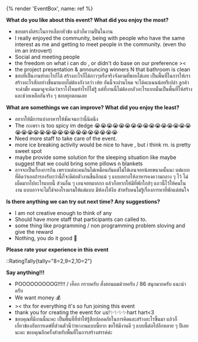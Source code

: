 {% render 'EventBox', name: ref %}

**What do you like about this event? What did you enjoy the most?**

- ชอบตรงอิสระในการเลือกหัวข้อ แล้วก็ความปั่นในงาน
- I really enjoyed the community, being with people who have the same interest as me and getting to meet people in the community. (even tho im an introvert)
- Social and meeting people
- the freedom on what i can do , or didn't do base on our preference ><
- the project presentation & announcing winners N that bathroom is clean
- ชอบที่เป็นงานทำอะไรก็ได้ สร้างอะไรก็ได้กาวๆหรือจริงจังตามที่ชอบได้เลย เป็นพื้นที่ในการให้เราสร้างอะไรสักอย่างขึ้นมาแบบไม่ต้องกังวลว่า เห้ย อันนี้จะผ่านไหม จะได้คะแนนน้อยรึเปล่า ลูกค้าจะด่ามั้ย คนมาดูจะคิดว่าเราโง่ไหมทำไรก็ไม่รู้ แต่ที่งานนี้ไม่ต้องกลัวอะไรแบบนั้นเป็นพื้นที่ให้สร้างและช่วยเหลือกันจริง ๆ ชอบทุกตอนเลย

**What are somethings we can improve? What did you enjoy the least?**

- อยากให้มีการแบ่งอาหารให้ชัดเจนกว่านี้นิดนึง
- The กะเพรา is too spicy im dedge 😭😭😭😭😭😭😭😭😭😭😭😭😭😭😭😭😭😭😭😭😭😭😭😭😭😭😭😭😭😭😭😭😭
- Need more staff to take care of the event.
- more ice breaking activity would be nice to have , but i think rn. is pretty sweet spot
- maybe provide some solution for the sleeping situation like maybe suggest that we could bring some pillows n blankets
- อาจจะเป็นเรื่องการกิน เพราะแต่ละคนกินไม่เหมือนกันแต่ไม่ได้เอนจอยน้อยขนาดนั้นนะ แต่แบบที่คิดว่าเออถ้ารองรับกว่านี้ก็จะดีต่อตัวงานขึ้นอีกแน่ ๆ แบบอยากให้อาหารคงความกลาง ๆ ไว้ ไม่เผ็ดมากไปอะไรแบบนี้ ส่วนอื่น ๆ เอนจอยมากกก แล้วก็อยากให้มีที่พักใกล้ๆ แถวนี้ไว้ให้คนในงาน แบบอาจจะไม่ใช่จองโรงแรมให้แต่แบบ มีห้องให้งีบ สำหรับคนไม่รู้เรื่องการหาที่พักแต่สนใจ

**Is there anything we can try out next time? Any suggestions?**

- I am not creative enough to think of any
- Should have more staff that participants can called to.
- some thing like programming / non programming problem sloving and give the reward
- Nothing, you do it good 🥰

**Please rate your experience in this event**

::RatingTally{tally="8=2,9=2,10=2"}

**Say anything!!!**

- POOOOOOOOOG!!!!! / เฮือก กราบครับ สั่งสอนผมด้วยครับ / 86 สนุกมากครับ แนะนำครับ
- We want money 💰
- \>< thx for everything it's so fun joining this event
- thank you for creating the event for us!✨✨✨✨hart hart<3
- ขอบคุณที่มีงานนี้นะคะ เป็นพื้นที่ที่ทำให้รู้สึกปลอดภัยในการคิดและสร้างอะไรขึ้นมา แล้วก็เกี่ยวข้องกับการเดฟที่ส่วนตัวนี่ว่าหางานแบบนี้ยาก ขอให้มีงานดี ๆ แบบนี้ต่อไปอีกหลาย ๆ ปีเลยนะคะ ขอบคุณอีกครั้งสำหรับพื้นที่ในการสร้างสรรค์ค่ะ

